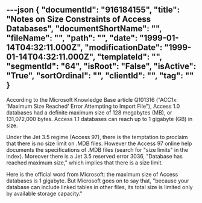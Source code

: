 ---json
{
  "documentId": "916184155",
  "title": "Notes on Size Constraints of Access Databases",
  "documentShortName": "",
  "fileName": "",
  "path": "",
  "date": "1999-01-14T04:32:11.000Z",
  "modificationDate": "1999-01-14T04:32:11.000Z",
  "templateId": "",
  "segmentId": "64",
  "isRoot": "False",
  "isActive": "True",
  "sortOrdinal": "",
  "clientId": "",
  "tag": ""
}
---

According to the Microsoft Knowledge Base article Q101316 (&quot;ACC1x: 'Maximum Size Reached' Error Attempting to Import File&quot;), Access 1.0 databases had a definite maximum size of 128 megabytes (MB), or 131,072,000 bytes. Access 1.1 databases can reach up to 1 gigabyte (GB) in size.

Under the Jet 3.5 regime (Access 97), there is the temptation to proclaim that there is no size limit on .MDB files. However the Access 97 online help documents the specifications of .MDB files (search for &quot;size limits&quot; in the index). Moreover there is a Jet 3.5 reserved error 3036, &quot;Database has reached maximum size,&quot; which implies that there is a size limit.

Here is the official word from Microsoft: the maximum size of Access databases is 1 gigabyte. But Microsoft goes on to say that, &quot;because your database can include linked tables in other files, its total size is limited only by available storage capacity.&quot;

